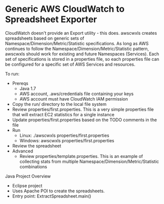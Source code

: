 # Generic AWS CloudWatch to Spreadsheet Exporter

CloudWatch doesn't provide an Export utility - this does.  awscwxls creates spreadsheets based on generic sets of Namespace/Dimension/Metric/Statistic specifications.
As long as AWS continues to follow the Namespace/Dimension/Metric/Statistic pattern, awscwxls should work for existing and future Namespaces (Services). Each set of specifications is stored in a properties file, so each properties file can be configured for a specific set of AWS Services and resources.

To run:
* Prereqs
	* Java 1.7
	* AWS account, .aws/credentials file containing your keys
	* AWS account must have CloudWatch IAM permission 
* Copy the run/ directory to the local file system
* Review properties/first.properties.  This is a very simple properties file that will extract EC2 statistics for a single instance
* Update properties/first.properties based on the TODO comments in the file
* Run
	* Linux: 	./awscwxls properties/first.properties
	* Windows:	awscwxls properties/first.properties
* Review the spreadsheet
* Advanced
	* Review properties/template.properties.  This is an example of collecting stats from multiple Namespace/Dimension/Metric/Statistic combinations
 
 Java Project Overview
 * Eclipse project
 * Uses Apache POI to create the spreadsheets.
 * Entry point: ExtractSpreadsheet.main()
 


